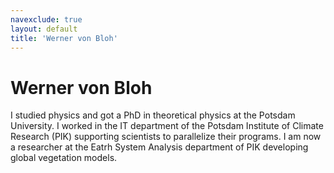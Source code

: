 ```yaml
---
navexclude: true
layout: default
title: 'Werner von Bloh'
---
```


# Werner von Bloh

I studied physics and got a PhD in theoretical physics at the Potsdam University.  I worked in the IT department of the Potsdam Institute of Climate Research (PIK) supporting  scientists to parallelize their programs. I am now a researcher at the Eatrh System Analysis department of PIK developing global vegetation models.